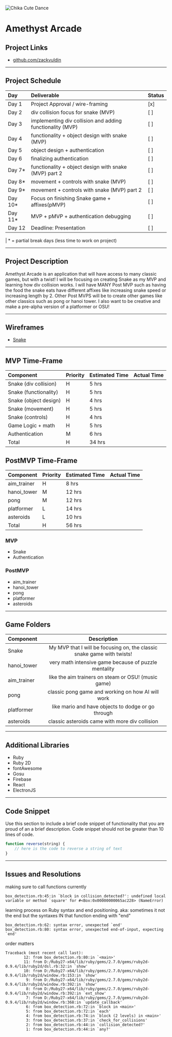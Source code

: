![Chika Cute Dance](https://media.tenor.com/images/4fd49de4149a6d348e04f2465a3970af/tenor.gif)

# Amethyst Arcade

## Project Links

- [github.com/zackvuldin](https://github.com/zackvuldin/Amethyst-Arcade)

---

## Project Schedule

| Day   | Deliverable                                          | Status |
| :---- | :--------------------------------------------------- | :----- |
| Day 1 | Project Approval / wire-framing  | [x]    |
| Day 2 | div collision focus for snake (MVP) | [ ]    |
| Day 3 | implementing div collision and adding functionality (MVP) | [ ]    |
| Day 4 | functionality + object design with snake (MVP) | [ ]    |
| Day 5 | object design + authentication | [ ]    |
| Day 6 | finalizing authentication | [ ]    |
| Day 7* | functionality + object design with snake (MVP) part 2 | [ ]    |
| Day 8* | movement + controls with snake (MVP) | [ ]    |
| Day 9* | movement + controls with snake (MVP) part 2 | [ ]    |
| Day 10*| Focus on finishing Snake game + affixes(pMVP) | [ ]    |
| Day 11* | MVP + pMVP + authentication debugging       | [ ]    |
| Day 12 | Deadline: Presentation                               | [ ]    |

| * = partial break days (less time to work on project)

---

## Project Description

Amethyst Arcade is an application that will have access to many classic games, but with a twist! I will be focusing on creating Snake as my MVP and learning how div collision works. I will have MANY Post MVP such as having the food the snake eats have different affixes like increasing snake speed or increasing length by 2. Other Post MVPS will be to create other games like other classics such as pong or hanoi tower. I also want to be creative and make a pre-alpha version of a platformer or OSU!

---

## Wireframes

- [Snake](https://www.figma.com/file/VIwKzYfr4WN2xe2GDzPUeW/Amethyst-Arcade-Snake?node-id=0%3A1)

---

## MVP Time-Frame

| Component                      | Priority | Estimated Time | Actual Time |
| :----------------------------- | :------- | :------------- | :---------- |
| Snake (div collision) | H | 5 hrs | |
| Snake (functionality) | H | 5 hrs | |
| Snake (object design) | H | 4 hrs | |
| Snake (movement) | H | 5 hrs | |
| Snake (controls) | H | 4 hrs | |
| Game Logic + math | H | 5 hrs | |
| Authentication | M | 6 hrs | |
| Total | H | 34 hrs | |

## PostMVP Time-Frame

| Component                              | Priority | Estimated Time | Actual Time |
| :------------------------------------- | :------- | :------------- | :---------- |
| aim_trainer | H | 8 hrs | |
| hanoi_tower | M | 12 hrs | |
| pong | M | 12 hrs | |
| platformer | L | 14 hrs | |
| asteroids | L | 10 hrs | |
| Total | H | 56 hrs | |

### MVP

- Snake
- Authentication

### PostMVP

- aim_trainer
- hanoi_tower
- pong
- platformer
- asteroids

---

## Game Folders

| Component     |                     Description                      |
| ------------- | :--------------------------------------------------: |
| Snake           | My MVP that I will be focusing on, the classic snake game with twists!     |
| hanoi_tower | very math intensive game because of puzzle mentality |
| aim_trainer | like the aim trainers on steam or OSU! (music game) |
| pong | classic pong game and working on how AI will work |
| platformer | like mario and have objects to dodge or go through |
| asteroids | classic asteroids came with more div collision |

---

## Additional Libraries

- Ruby
- Ruby 2D
- fontAwesome
- Gosu
- Firebase
- React
- ElectronJS

---

## Code Snippet

Use this section to include a brief code snippet of functionality that you are proud of an a brief description. Code snippet should not be greater than 10 lines of code.

```javaScript
function reverse(string) {
	// here is the code to reverse a string of text
}
```

---

## Issues and Resolutions

making sure to call functions currently
```
box_detection.rb:45:in `block in collision_detected?': undefined local variable or method `square' for #<Box:0x00000000065ac228> (NameError)
```

learning process on Ruby syntax and end positioning.
aka: 
sometimes it not the end but the syntaxes IN that function ending with "end"
```
box_detection.rb:62: syntax error, unexpected `end'
box_detection.rb:80: syntax error, unexpected end-of-input, expecting `end'

```

order matters
```
Traceback (most recent call last):
        12: from box_detection.rb:80:in `<main>'
        11: from D:/Ruby27-x64/lib/ruby/gems/2.7.0/gems/ruby2d-0.9.4/lib/ruby2d/dsl.rb:32:in `show'
        10: from D:/Ruby27-x64/lib/ruby/gems/2.7.0/gems/ruby2d-0.9.4/lib/ruby2d/window.rb:153:in `show'
         9: from D:/Ruby27-x64/lib/ruby/gems/2.7.0/gems/ruby2d-0.9.4/lib/ruby2d/window.rb:392:in `show'
         8: from D:/Ruby27-x64/lib/ruby/gems/2.7.0/gems/ruby2d-0.9.4/lib/ruby2d/window.rb:392:in `ext_show'
         7: from D:/Ruby27-x64/lib/ruby/gems/2.7.0/gems/ruby2d-0.9.4/lib/ruby2d/window.rb:368:in `update_callback'
         6: from box_detection.rb:72:in `block in <main>'
         5: from box_detection.rb:72:in `each'
         4: from box_detection.rb:74:in `block (2 levels) in <main>'
         3: from box_detection.rb:37:in `check_for_collisions'
         2: from box_detection.rb:44:in `collision_detected?'
         1: from box_detection.rb:44:in `any?'

```